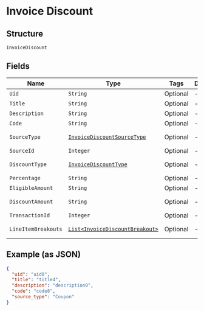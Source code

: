 
# Invoice Discount

## Structure

`InvoiceDiscount`

## Fields

| Name | Type | Tags | Description | Getter | Setter |
|  --- | --- | --- | --- | --- | --- |
| `Uid` | `String` | Optional | - | String getUid() | setUid(String uid) |
| `Title` | `String` | Optional | - | String getTitle() | setTitle(String title) |
| `Description` | `String` | Optional | - | String getDescription() | setDescription(String description) |
| `Code` | `String` | Optional | - | String getCode() | setCode(String code) |
| `SourceType` | [`InvoiceDiscountSourceType`](../../doc/models/invoice-discount-source-type.md) | Optional | - | InvoiceDiscountSourceType getSourceType() | setSourceType(InvoiceDiscountSourceType sourceType) |
| `SourceId` | `Integer` | Optional | - | Integer getSourceId() | setSourceId(Integer sourceId) |
| `DiscountType` | [`InvoiceDiscountType`](../../doc/models/invoice-discount-type.md) | Optional | - | InvoiceDiscountType getDiscountType() | setDiscountType(InvoiceDiscountType discountType) |
| `Percentage` | `String` | Optional | - | String getPercentage() | setPercentage(String percentage) |
| `EligibleAmount` | `String` | Optional | - | String getEligibleAmount() | setEligibleAmount(String eligibleAmount) |
| `DiscountAmount` | `String` | Optional | - | String getDiscountAmount() | setDiscountAmount(String discountAmount) |
| `TransactionId` | `Integer` | Optional | - | Integer getTransactionId() | setTransactionId(Integer transactionId) |
| `LineItemBreakouts` | [`List<InvoiceDiscountBreakout>`](../../doc/models/invoice-discount-breakout.md) | Optional | - | List<InvoiceDiscountBreakout> getLineItemBreakouts() | setLineItemBreakouts(List<InvoiceDiscountBreakout> lineItemBreakouts) |

## Example (as JSON)

```json
{
  "uid": "uid0",
  "title": "title4",
  "description": "description0",
  "code": "code8",
  "source_type": "Coupon"
}
```

